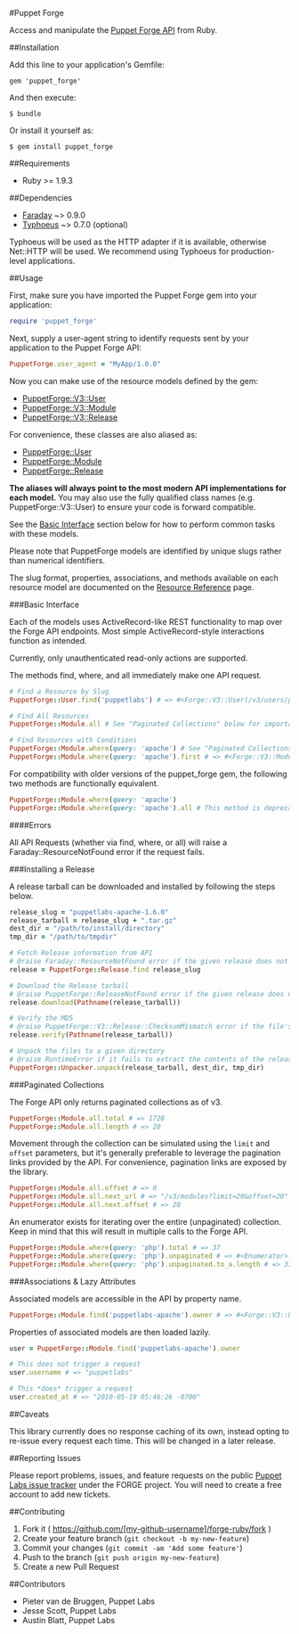 #Puppet Forge

Access and manipulate the [Puppet Forge API](https://forgeapi.puppetlabs.com)
from Ruby.

##Installation

Add this line to your application's Gemfile:

    gem 'puppet_forge'

And then execute:

    $ bundle

Or install it yourself as:

    $ gem install puppet_forge

##Requirements

* Ruby >= 1.9.3

##Dependencies

* [Faraday]() ~> 0.9.0
* [Typhoeus](https://github.com/typhoeus/typhoeus) ~> 0.7.0 (optional)

Typhoeus will be used as the HTTP adapter if it is available, otherwise
Net::HTTP will be used. We recommend using Typhoeus for production-level
applications.

##Usage

First, make sure you have imported the Puppet Forge gem into your application:

``` ruby
require 'puppet_forge'
```

Next, supply a user-agent string to identify requests sent by your application
to the Puppet Forge API:

``` ruby
PuppetForge.user_agent = "MyApp/1.0.0"
```

Now you can make use of the resource models defined by the gem:

* [PuppetForge::V3::User][user_ref]
* [PuppetForge::V3::Module][module_ref]
* [PuppetForge::V3::Release][release_ref]

For convenience, these classes are also aliased as:

* [PuppetForge::User][user_ref]
* [PuppetForge::Module][module_ref]
* [PuppetForge::Release][release_ref]

[user_ref]: https://github.com/puppetlabs/forge-ruby/wiki/Resource-Reference#puppetforgeuser
[module_ref]: https://github.com/puppetlabs/forge-ruby/wiki/Resource-Reference#puppetforgemodule
[release_ref]: https://github.com/puppetlabs/forge-ruby/wiki/Resource-Reference#puppetforgerelease

__The aliases will always point to the most modern API implementations for each
model.__ You may also use the fully qualified class names
(e.g. PuppetForge::V3::User) to ensure your code is forward compatible.

See the [Basic Interface](#basic-interface) section below for how to perform
common tasks with these models.

Please note that PuppetForge models are identified by unique slugs rather
than numerical identifiers.

The slug format, properties, associations, and methods available on each
resource model are documented on the [Resource Reference][resource_ref] page.

[resource_ref]: https://github.com/puppetlabs/forge-ruby/wiki/Resource-Reference

###Basic Interface

Each of the models uses ActiveRecord-like REST functionality to map over the Forge API endpoints.
Most simple ActiveRecord-style interactions function as intended.

Currently, only unauthenticated read-only actions are supported.

The methods find, where, and all immediately make one API request.

``` ruby
# Find a Resource by Slug
PuppetForge::User.find('puppetlabs') # => #<Forge::V3::User(/v3/users/puppetlabs)>

# Find All Resources
PuppetForge::Module.all # See "Paginated Collections" below for important info about enumerating resource sets.

# Find Resources with Conditions
PuppetForge::Module.where(query: 'apache') # See "Paginated Collections" below for important info about enumerating resource sets.
PuppetForge::Module.where(query: 'apache').first # => #<Forge::V3::Module(/v3/modules/puppetlabs-apache)>
```

For compatibility with older versions of the puppet_forge gem, the following two methods are functionally equivalent.

``` ruby
PuppetForge::Module.where(query: 'apache')
PuppetForge::Module.where(query: 'apache').all # This method is deprecated and not recommended
```

####Errors

All API Requests (whether via find, where, or all) will raise a Faraday::ResourceNotFound error if the request fails.


###Installing a Release

A release tarball can be downloaded and installed by following the steps below.

``` ruby
release_slug = "puppetlabs-apache-1.6.0"
release_tarball = release_slug + ".tar.gz"
dest_dir = "/path/to/install/directory"
tmp_dir = "/path/to/tmpdir"

# Fetch Release information from API
# @raise Faraday::ResourceNotFound error if the given release does not exist
release = PuppetForge::Release.find release_slug

# Download the Release tarball
# @raise PuppetForge::ReleaseNotFound error if the given release does not exist
release.download(Pathname(release_tarball))

# Verify the MD5
# @raise PuppetForge::V3::Release::ChecksumMismatch error if the file's md5 does not match the API information
release.verify(Pathname(release_tarball))

# Unpack the files to a given directory
# @raise RuntimeError if it fails to extract the contents of the release tarball
PuppetForge::Unpacker.unpack(release_tarball, dest_dir, tmp_dir)
```


###Paginated Collections

The Forge API only returns paginated collections as of v3.

``` ruby
PuppetForge::Module.all.total # => 1728
PuppetForge::Module.all.length # => 20
```

Movement through the collection can be simulated using the `limit` and `offset`
parameters, but it's generally preferable to leverage the pagination links
provided by the API. For convenience, pagination links are exposed by the
library.

``` ruby
PuppetForge::Module.all.offset # => 0
PuppetForge::Module.all.next_url # => "/v3/modules?limit=20&offset=20"
PuppetForge::Module.all.next.offset # => 20
```

An enumerator exists for iterating over the entire (unpaginated) collection.
Keep in mind that this will result in multiple calls to the Forge API.

``` ruby
PuppetForge::Module.where(query: 'php').total # => 37
PuppetForge::Module.where(query: 'php').unpaginated # => #<Enumerator>
PuppetForge::Module.where(query: 'php').unpaginated.to_a.length # => 37
```

###Associations & Lazy Attributes

Associated models are accessible in the API by property name.

``` ruby
PuppetForge::Module.find('puppetlabs-apache').owner # => #<Forge::V3::User(/v3/users/puppetlabs)>
```

Properties of associated models are then loaded lazily.

``` ruby
user = PuppetForge::Module.find('puppetlabs-apache').owner

# This does not trigger a request
user.username # => "puppetlabs"

# This *does* trigger a request
user.created_at # => "2010-05-19 05:46:26 -0700"
```

##Caveats

This library currently does no response caching of its own, instead opting to
re-issue every request each time. This will be changed in a later release.

##Reporting Issues

Please report problems, issues, and feature requests on the public
[Puppet Labs issue tracker][issues] under the FORGE project. You will need
to create a free account to add new tickets.

[issues]: https://tickets.puppetlabs.com/browse/FORGE

##Contributing

1. Fork it ( https://github.com/[my-github-username]/forge-ruby/fork )
2. Create your feature branch (`git checkout -b my-new-feature`)
3. Commit your changes (`git commit -am 'Add some feature'`)
4. Push to the branch (`git push origin my-new-feature`)
5. Create a new Pull Request

##Contributors

* Pieter van de Bruggen, Puppet Labs
* Jesse Scott, Puppet Labs
* Austin Blatt, Puppet Labs
